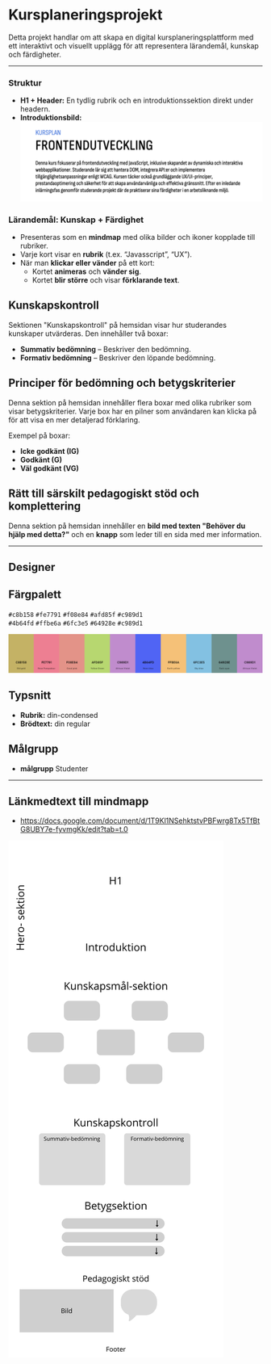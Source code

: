 # Kursplaneringsprojekt

Detta projekt handlar om att skapa en digital kursplaneringsplattform med ett interaktivt och visuellt upplägg för att representera lärandemål, kunskap och färdigheter.

---

### Struktur
- **H1 + Header:** En tydlig rubrik och en introduktionssektion direkt under headern.
- **Introduktionsbild:**  
  ![Header](image.png)

### Lärandemål: Kunskap + Färdighet
- Presenteras som en **mindmap** med olika bilder och ikoner kopplade till rubriker.
- Varje kort visar en **rubrik** (t.ex. “Javasscript”, “UX”).
- När man **klickar eller vänder** på ett kort:
  - Kortet **animeras** och **vänder sig**.
  - Kortet **blir större** och visar **förklarande text**.

## Kunskapskontroll

Sektionen "Kunskapskontroll" på hemsidan visar hur studerandes kunskaper utvärderas. Den innehåller två boxar:

- **Summativ bedömning** – Beskriver den bedömning.
- **Formativ bedömning** – Beskriver den löpande bedömning.

## Principer för bedömning och betygskriterier

Denna sektion på hemsidan innehåller flera boxar med olika rubriker som visar betygskriterier. Varje box har en pilner som användaren kan klicka på för att visa en mer detaljerad förklaring.  

Exempel på boxar:  
- **Icke godkänt (IG)**  
- **Godkänt (G)**  
- **Väl godkänt (VG)** 

## Rätt till särskilt pedagogiskt stöd och komplettering

Denna sektion på hemsidan innehåller en **bild med texten "Behöver du hjälp med detta?"** och en **knapp** som leder till en sida med mer information.  

---

## Designer

## Färgpalett 

`#c8b158` `#fe7791` `#f08e84` `#afd85f` `#c989d1`  
`#4b64fd` `#ffbe6a` `#6fc3e5` `#64928e` `#c989d1`

![färgpalett](image-1.png)

## Typsnitt
- **Rubrik:** din-condensed 
- **Brödtext:** din regular

## Målgrupp 
- **målgrupp** Studenter
---


## Länkmedtext till mindmapp 
- https://docs.google.com/document/d/1T9Kl1NSehktstvPBFwrg8Tx5TfBtG8UBY7e-fyvmgKk/edit?tab=t.0

![struktur](image-2.png)